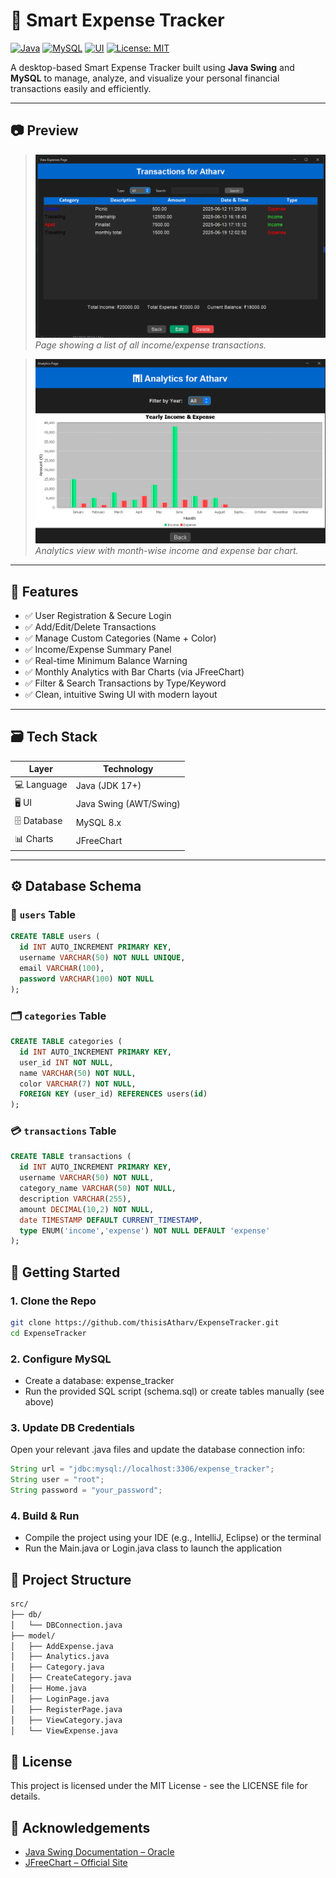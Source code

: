 # 💸 Smart Expense Tracker

[![Java](https://img.shields.io/badge/Built%20With-Java-blue.svg)](https://www.java.com/)
[![MySQL](https://img.shields.io/badge/Database-MySQL-orange.svg)](https://www.mysql.com/)
[![UI](https://img.shields.io/badge/UI-Java%20Swing-green.svg)](https://docs.oracle.com/javase/tutorial/uiswing/)
[![License: MIT](https://img.shields.io/badge/License-MIT-yellow.svg)](LICENSE)

A desktop-based Smart Expense Tracker built using **Java Swing** and **MySQL** to manage, analyze, and visualize your personal financial transactions easily and efficiently.

---

## 📷 Preview

> ![Transactions Page](assets/transactions.png)  
> _Page showing a list of all income/expense transactions._

> ![Analytics Page](assets/analytics.png)  
> _Analytics view with month-wise income and expense bar chart._

---

## 🧠 Features

- ✅ User Registration & Secure Login
- ✅ Add/Edit/Delete Transactions
- ✅ Manage Custom Categories (Name + Color)
- ✅ Income/Expense Summary Panel
- ✅ Real-time Minimum Balance Warning
- ✅ Monthly Analytics with Bar Charts (via JFreeChart)
- ✅ Filter & Search Transactions by Type/Keyword
- ✅ Clean, intuitive Swing UI with modern layout

---

## 🗃️ Tech Stack

| Layer        | Technology             |
|-------------|------------------------|
| 💻 Language  | Java (JDK 17+)         |
| 🖥️ UI       | Java Swing (AWT/Swing) |
| 🗄️ Database | MySQL 8.x              |
| 📊 Charts   | JFreeChart              |

---

## ⚙️ Database Schema

### 🔐 `users` Table
```sql
CREATE TABLE users (
  id INT AUTO_INCREMENT PRIMARY KEY,
  username VARCHAR(50) NOT NULL UNIQUE,
  email VARCHAR(100),
  password VARCHAR(100) NOT NULL
);
```
### 🗂️  `categories` Table
```sql
CREATE TABLE categories (
  id INT AUTO_INCREMENT PRIMARY KEY,
  user_id INT NOT NULL,
  name VARCHAR(50) NOT NULL,
  color VARCHAR(7) NOT NULL,
  FOREIGN KEY (user_id) REFERENCES users(id)
);
```
### 💳 `transactions` Table
```sql
CREATE TABLE transactions (
  id INT AUTO_INCREMENT PRIMARY KEY,
  username VARCHAR(50) NOT NULL,
  category_name VARCHAR(50) NOT NULL,
  description VARCHAR(255),
  amount DECIMAL(10,2) NOT NULL,
  date TIMESTAMP DEFAULT CURRENT_TIMESTAMP,
  type ENUM('income','expense') NOT NULL DEFAULT 'expense'
);
```

## 🚀 Getting Started

### 1. Clone the Repo
```bash
git clone https://github.com/thisisAtharv/ExpenseTracker.git
cd ExpenseTracker
```
### 2. Configure MySQL
- Create a database: expense_tracker
- Run the provided SQL script (schema.sql) or create tables manually (see above)
### 3. Update DB Credentials
Open your relevant .java files and update the database connection info:
```java
String url = "jdbc:mysql://localhost:3306/expense_tracker";
String user = "root";
String password = "your_password";
```
### 4. Build & Run
- Compile the project using your IDE (e.g., IntelliJ, Eclipse) or the terminal
- Run the Main.java or Login.java class to launch the application

## 📂 Project Structure
```bash
src/
├── db/
│   └── DBConnection.java
├── model/
│   ├── AddExpense.java
│   ├── Analytics.java
│   ├── Category.java
│   ├── CreateCategory.java
│   ├── Home.java
│   ├── LoginPage.java
│   ├── RegisterPage.java
│   ├── ViewCategory.java
│   └── ViewExpense.java
```

## 📝 License
This project is licensed under the MIT License - see the LICENSE file for details.

## 🙌 Acknowledgements
- [Java Swing Documentation – Oracle](https://docs.oracle.com/javase/8/docs/api/javax/swing/package-summary.html)
- [JFreeChart – Official Site](http://www.jfree.org/jfreechart/)
